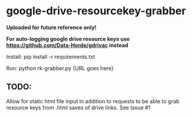 # google-drive-resourcekey-grabber

**Uploaded for future reference only!**

**For auto-logging google drive resource keys use https://github.com/Data-Horde/gdrivac instead**

Install: pip install -r requirements.txt

Run: python rk-grabber.py {URL goes here}

## TODO:
Allow for static html file input in addition to requests to be able to grab resource keys from .html saves of drive links. 
See Issue #1
